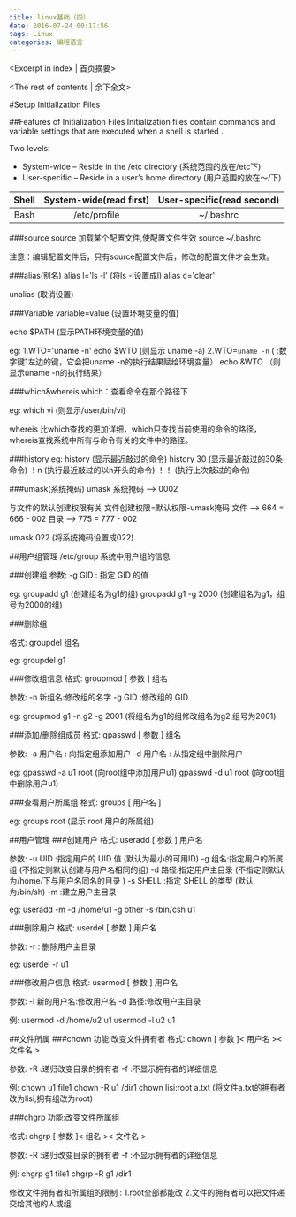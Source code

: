 ```yaml
---
title: linux基础（四）
date: 2016-07-24 00:17:56
tags: Linux
categories: 编程语言
---
```

<Excerpt in index | 首页摘要> 
<!-- more -->
<The rest of contents | 余下全文>

#Setup Initialization Files

##Features of Initialization Files 
Initialization files contain commands and variable settings that are executed when a shell is started .

Two levels: 

- System-wide 	– Reside in the /etc directory 			(系统范围的放在/etc下)
- User-specific 	– Reside in a user’s home directory 	(用户范围的放在～/下) 

| Shell | System-wide(read first) | User-specific(read second) |
| :-------------: |:-------------:| :-----:|
| Bash | /etc/profile | ~/.bashrc |

###source
source 加载某个配置文件,使配置文件生效 
source ~/.bashrc 

注意：编辑配置文件后，只有source配置文件后，修改的配置文件才会生效。

###alias(别名)
alias   l='ls -l'  (将ls -l设置成l)
alias   c='clear'

unalias (取消设置)

###Variable
variable=value  (设置环境变量的值)

echo $PATH (显示PATH环境变量的值)

eg:
1.WTO='uname -n'
	echo $WTO (则显示 uname -a)
2.WTO=`uname -n`  (`:数字键1左边的键，它会把uname -n的执行结果赋给环境变量）
echo &WTO		（则显示uname -n的执行结果）	

###which&whereis
 which：查看命令在那个路径下

eg:
which vi	(则显示/user/bin/vi)

whereis 比which查找的更加详细，which只查找当前使用的命令的路径，whereis查找系统中所有与命令有关的文件中的路径。

###history
eg:
history (显示最近敲过的命令)
history 30 (显示最近敲过的30条命令)
！n  (执行最近敲过的以n开头的命令)
！！	(执行上次敲过的命令)

###umask(系统掩码)
umask 系统掩码 --> 0002 

与文件的默认创建权限有关 
文件创建权限=默认权限-umask掩码 
文件 --> 664 = 666 - 002 
目录 --> 775 = 777 - 002 

umask 022 (将系统掩码设置成022)

##用户组管理	
/etc/group 系统中用户组的信息 

###创建组 
参数: -g GID : 指定 GID 的值 

eg: 
groupadd g1 (创建组名为g1的组)
groupadd g1 -g 2000 (创建组名为g1，组号为2000的组)
	
###删除组 

格式: groupdel 组名 

eg:
 groupdel g1 

###修改组信息 
格式: groupmod [ 参数 ] 组名 

参数:
 -n 新组名:修改组的名字 
-g GID :修改组的 GID 

eg:
groupmod g1 -n g2 -g 2001 (将组名为g1的组修改组名为g2,组号为2001)

###添加/删除组成员 
格式: gpasswd [ 参数 ] 组名 

参数:
 -a 用户名 : 向指定组添加用户 
-d 用户名 : 从指定组中删除用户 

eg:
gpasswd -a u1 root (向root组中添加用户u1)
gpasswd -d u1 root (向root组中删除用户u1)

###查看用户所属组 
格式: groups [ 用户名 ] 

eg:
groups root (显示 root 用户的所属组) 

##用户管理
###创建用户 
格式: useradd [ 参数 ] 用户名 

参数:
 -u UID :指定用户的 UID 值 (默认为最小的可用ID) 
-g 组名:指定用户的所属组 (不指定则默认创建与用户名相同的组) 
 -d 路径:指定用户主目录 (不指定则默认为/home/下与用户名同名的目录 ) 
 -s SHELL :指定 SHELL 的类型 (默认为/bin/sh) 
 -m :建立用户主目录 

eg: 
useradd -m -d /home/u1 -g other -s /bin/csh u1 

###删除用户 
格式: userdel [ 参数 ] 用户名 

参数: -r : 删除用户主目录 

eg: userdel -r u1 

###修改用户信息 
格式: usermod [ 参数 ] 用户名 

参数:
 -l 新的用户名:修改用户名 
 -d 路径:修改用户主目录 

例:
 usermod -d /home/u2 u1 
 usermod -l u2 u1 

##文件所属
###chown 
功能:改变文件拥有者 
格式: chown [ 参数 ]< 用户名 >< 文件名 > 

参数:
-R :递归改变目录的拥有者 
-f :不显示拥有者的详细信息 

例:
 chown u1 file1 
 chown -R u1 /dir1 
chown lisi:root a.txt (将文件a.txt的拥有者改为lisi,拥有组改为root)

###chgrp 
功能:改变文件所属组 

格式: chgrp [ 参数 ]< 组名 >< 文件名 > 

参数: 
-R :递归改变目录的拥有者 
-f :不显示拥有者的详细信息 

例:
chgrp g1 file1 
chgrp -R g1 /dir1 

修改文件拥有者和所属组的限制 :
1.root全部都能改 
2.文件的拥有者可以把文件递交给其他的人或组 